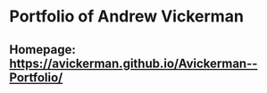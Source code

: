 # Portfolio of Andrew Vickerman

## Homepage: <https://avickerman.github.io/Avickerman--Portfolio/>
